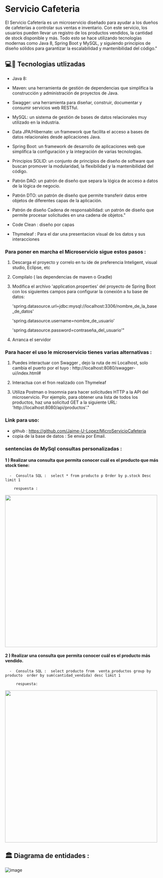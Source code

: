 # Servicio Cafeteria


El Servicio Cafetería es un microservicio diseñado para ayudar a los dueños de cafeterías a controlar sus ventas e inventario. Con este servicio, los usuarios pueden llevar un registro de los productos vendidos, la cantidad de stock disponible y más. Todo esto se hace utilizando tecnologías modernas como Java 8, Spring Boot y MySQL, y siguiendo principios de diseño sólidos para garantizar la escalabilidad y mantenibilidad del código."


## 💻:construction_worker: Tecnologias utlizadas 

- Java 8: 

- Maven: una herramienta de gestión de dependencias que simplifica la construcción y administración de proyectos de Java.

- Swagger: una herramienta para diseñar, construir, documentar y consumir servicios web RESTful.

- MySQL: un sistema de gestión de bases de datos relacionales muy utilizado en la industria.

- Data JPA/Hibernate: un framework que facilita el acceso a bases de datos relacionales desde aplicaciones Java.

- Spring Boot: un framework de desarrollo de aplicaciones web que simplifica la configuración y la integración de varias tecnologías.

- Principios SOLID: un conjunto de principios de diseño de software que buscan promover la modularidad, la flexibilidad y la mantenibilidad del código.

- Patrón DAO: un patrón de diseño que separa la lógica de acceso a datos de la lógica de negocio.

- Patrón DTO: un patrón de diseño que permite transferir datos entre objetos de diferentes capas de la aplicación.

- Patrón de diseño Cadena de responsabilidad: un patrón de diseño que permite procesar solicitudes en una cadena de objetos."

- Code Clean :  diseño por capas 

- Thymeleaf  : Para el dar una presentacion visual de los datos y sus interacciones



### Para poner en marcha el Microservicio sigue estos pasos :
 
 1) Descarga el proyecto y correlo en tu ide de preferencia Inteligent, visual studio, Eclipse, etc
 2) Compilalo ( las dependencias de maven o Gradle)
  
 3)  Modifica el archivo 'application.properties' del proyecto de Spring Boot con los siguientes campos para configurar la conexión a tu base de datos:

      'spring.datasource.url=jdbc:mysql://localhost:3306/nombre_de_la_base_de_datos'

      'spring.datasource.username=nombre_de_usuario'

      'spring.datasource.password=contraseña_del_usuario'"

 4) Arranca el servidor 


###  Para hacer el uso le microservicio tienes varias  alternativas :

1) Puedes interactuar con Swagger , dejo la ruta de mi Localhost, solo cambia el puerto por el tuyo : http://localhost:8080/swagger-ui/index.html#
2) Interactua con el fron realizado con Thymeleaf

3) Utiliza Postman o Insomnia para hacer solicitudes HTTP a la API del microservicio. Por ejemplo, para obtener una lista de todos los productos, haz una solicitud GET a la siguiente URL: 'http://localhost:8080/api/productos'."



### Link para uso:

- github :  https://github.com/Jaime-U-Lopez/MicroServicioCafeteria
- copia de la base de datos : Se envia por Email.


### sentencias de MySql consultas personalizadas :

#### 1 ) Realizar una consulta que permita conocer cuál es el producto que más stock tiene: 

      -  Consulta SQL :  select * from producto p Order by p.stock Desc limit 1
      
        respuesta : 
        
 
<div style="display:flex;">

<img src="https://user-images.githubusercontent.com/50783391/233808090-428e7250-ad69-49c0-a942-ea9f78eae73f.png" width="500">

</div >
      



#### 2 )  Realizar una consulta que permita conocer cuál es el producto más vendido.

 
      -  Consulta SQL :  select producto from  venta_productos group by producto  order by sum(cantidad_vendida) desc limit 1

         respuesta: 
         
<div style="display:flex;">

<img src="https://user-images.githubusercontent.com/50783391/233808076-1148532b-c668-44eb-925a-faea87e8f90d.png" width="500">

</div >



## 🏛 Diagrama de entidades :

![image](https://user-images.githubusercontent.com/50783391/233806447-3d121259-b843-4c9f-8efc-6bdb92b8a263.png)






